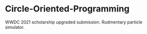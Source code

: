 # Circle-Oriented-Programming
 WWDC 2021 scholarship upgraded submission. Rudmentary particle simulator.
